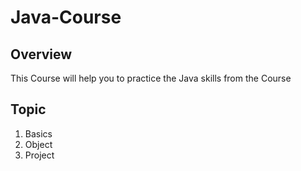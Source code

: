 # Java-Course
## Overview
This Course will help you to practice the Java skills from the Course

## Topic
1. Basics 
2. Object 
3. Project 
